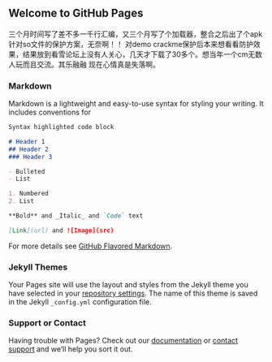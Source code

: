 ## Welcome to GitHub Pages
三个月时间写了差不多一千行汇编，又三个月写了个加载器，整合之后出了个apk针对so文件的保护方案，无奈啊！！
对demo crackme保护后本来想看看防护效果，结果放到看雪论坛上没有人关心，几天才下载了30多个。想当年一个cm无数人玩而且交流。其乐融融
现在心情真是失落啊。


### Markdown

Markdown is a lightweight and easy-to-use syntax for styling your writing. It includes conventions for

```markdown
Syntax highlighted code block

# Header 1
## Header 2
### Header 3

- Bulleted
- List

1. Numbered
2. List

**Bold** and _Italic_ and `Code` text

[Link](url) and ![Image](src)
```

For more details see [GitHub Flavored Markdown](https://guides.github.com/features/mastering-markdown/).

### Jekyll Themes

Your Pages site will use the layout and styles from the Jekyll theme you have selected in your [repository settings](https://github.com/hiacer/ajisky.github.io/settings). The name of this theme is saved in the Jekyll `_config.yml` configuration file.

### Support or Contact

Having trouble with Pages? Check out our [documentation](https://help.github.com/categories/github-pages-basics/) or [contact support](https://github.com/contact) and we’ll help you sort it out.

